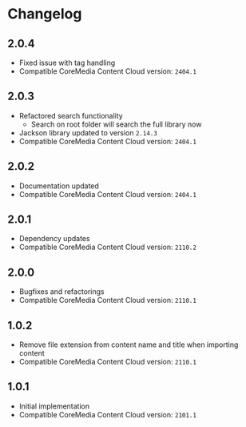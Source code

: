 # Changelog

## 2.0.4
- Fixed issue with tag handling
- Compatible CoreMedia Content Cloud version: `2404.1`

## 2.0.3

- Refactored search functionality
  - Search on root folder will search the full library now
- Jackson library updated to version `2.14.3`
- Compatible CoreMedia Content Cloud version: `2404.1`

## 2.0.2

- Documentation updated
- Compatible CoreMedia Content Cloud version: `2404.1`


## 2.0.1

- Dependency updates
- Compatible CoreMedia Content Cloud version: `2110.2`

## 2.0.0

- Bugfixes and refactorings
- Compatible CoreMedia Content Cloud version: `2110.1`

## 1.0.2

- Remove file extension from content name and title when importing content
- Compatible CoreMedia Content Cloud version: `2110.1`

## 1.0.1

- Initial implementation
- Compatible CoreMedia Content Cloud version: `2101.1`
